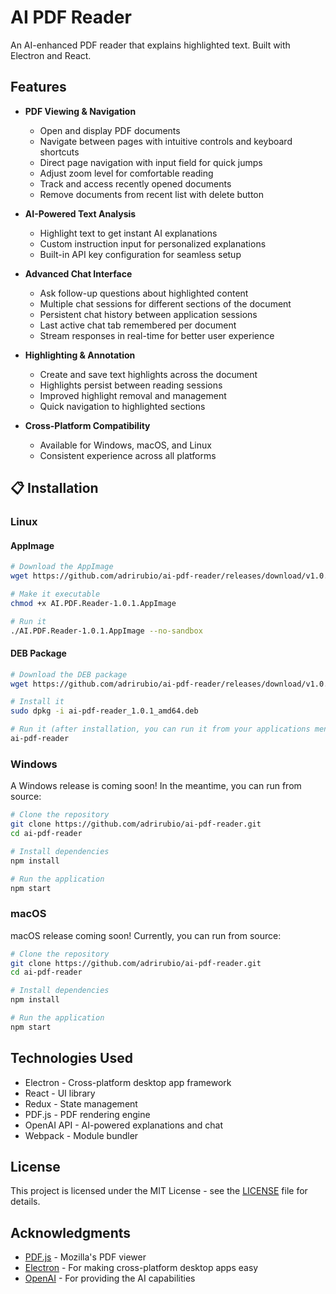 # AI PDF Reader

An AI-enhanced PDF reader that explains highlighted text. Built with Electron and React.

## Features

- **PDF Viewing & Navigation**
  - Open and display PDF documents
  - Navigate between pages with intuitive controls and keyboard shortcuts
  - Direct page navigation with input field for quick jumps
  - Adjust zoom level for comfortable reading
  - Track and access recently opened documents
  - Remove documents from recent list with delete button

- **AI-Powered Text Analysis**
  - Highlight text to get instant AI explanations
  - Custom instruction input for personalized explanations
  - Built-in API key configuration for seamless setup

- **Advanced Chat Interface**
  - Ask follow-up questions about highlighted content
  - Multiple chat sessions for different sections of the document
  - Persistent chat history between application sessions
  - Last active chat tab remembered per document
  - Stream responses in real-time for better user experience

- **Highlighting & Annotation**
  - Create and save text highlights across the document
  - Highlights persist between reading sessions
  - Improved highlight removal and management
  - Quick navigation to highlighted sections

- **Cross-Platform Compatibility**
  - Available for Windows, macOS, and Linux
  - Consistent experience across all platforms

## 📋 Installation

### Linux

#### AppImage
```bash
# Download the AppImage
wget https://github.com/adrirubio/ai-pdf-reader/releases/download/v1.0.1/AI.PDF.Reader-1.0.1.AppImage

# Make it executable
chmod +x AI.PDF.Reader-1.0.1.AppImage

# Run it
./AI.PDF.Reader-1.0.1.AppImage --no-sandbox
```

#### DEB Package
```bash
# Download the DEB package
wget https://github.com/adrirubio/ai-pdf-reader/releases/download/v1.0.1/ai-pdf-reader_1.0.1_amd64.deb

# Install it
sudo dpkg -i ai-pdf-reader_1.0.1_amd64.deb

# Run it (after installation, you can run it from your applications menu or command line)
ai-pdf-reader
```

### Windows
A Windows release is coming soon! In the meantime, you can run from source:

```bash
# Clone the repository
git clone https://github.com/adrirubio/ai-pdf-reader.git
cd ai-pdf-reader

# Install dependencies
npm install

# Run the application
npm start
```

### macOS
macOS release coming soon! Currently, you can run from source:

```bash
# Clone the repository
git clone https://github.com/adrirubio/ai-pdf-reader.git
cd ai-pdf-reader

# Install dependencies
npm install

# Run the application
npm start
```

## Technologies Used

- Electron - Cross-platform desktop app framework
- React - UI library
- Redux - State management
- PDF.js - PDF rendering engine
- OpenAI API - AI-powered explanations and chat
- Webpack - Module bundler

## License

This project is licensed under the MIT License - see the [LICENSE](LICENSE) file for details.

## Acknowledgments

- [PDF.js](https://mozilla.github.io/pdf.js/) - Mozilla's PDF viewer
- [Electron](https://www.electronjs.org/) - For making cross-platform desktop apps easy
- [OpenAI](https://openai.com/) - For providing the AI capabilities

